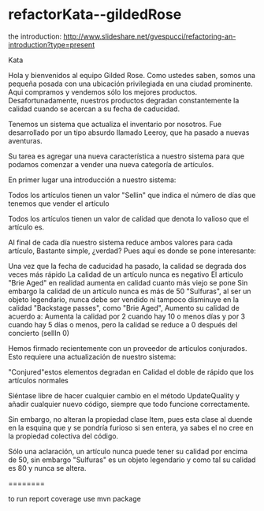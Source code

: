 refactorKata--gildedRose
=======================

the introduction:
http://www.slideshare.net/gvespucci/refactoring-an-introduction?type=present

Kata

Hola y bienvenidos al equipo Gilded Rose. Como ustedes saben, somos una pequeña posada con una ubicación privilegiada en una ciudad prominente. Aqui compramos y vendemos sólo los mejores productos. Desafortunadamente, nuestros productos degradan constantemente la calidad cuando se acercan a su fecha de caducidad.

Tenemos un sistema que actualiza el inventario por nosotros. Fue desarrollado por un tipo absurdo llamado Leeroy, que ha pasado a nuevas aventuras. 

 Su tarea es agregar una nueva característica a nuestro sistema para que podamos comenzar a vender una nueva categoría de artículos. 


 En primer lugar una introducción a nuestro sistema:

Todos los artículos tienen un valor "Sellin" que indica el número de días que tenemos que vender el artículo

Todos los artículos tienen un valor de calidad que denota lo valioso que el artículo es.

Al final de cada día nuestro sistema reduce ambos valores para cada artículo,
Bastante simple, ¿verdad? Pues aquí es donde se pone interesante:

  Una vez que la fecha de caducidad ha pasado, la calidad se degrada dos veces más rápido
  La calidad de un artículo nunca es negativo
  El articulo "Brie Aged" en realidad aumenta en calidad cuanto más viejo se pone
  Sin embargo la calidad de un artículo nunca es más de 50
  "Sulfuras", al ser un objeto legendario, nunca debe ser vendido ni tampoco disminuye en la calidad
  "Backstage passes", como "Brie Aged", Aumento su calidad de acuerdo a:
     Aumenta la calidad por 2 cuando hay 10 o menos días y por 3 cuando hay 5 días o menos, pero la calidad se reduce a 0 después del concierto (sellIn 0)

Hemos firmado recientemente con un proveedor de artículos conjurados. Esto requiere una actualización de nuestro sistema:

"Conjured"estos elementos degradan en Calidad el doble de rápido que los artículos normales

Siéntase libre de hacer cualquier cambio en el método UpdateQuality y añadir cualquier nuevo código, siempre que todo funcione correctamente. 

Sin embargo, no alteran la propiedad clase Item, pues esta clase al duende en la esquina que y se pondría furioso si sen entera, ya sabes el no cree en la propiedad colectiva del código.

Sólo una aclaración, un artículo nunca puede tener su calidad por encima de 50, sin embargo "Sulfuras" es un objeto legendario y como tal su calidad es 80 y nunca se altera.

========

to run report coverage use mvn package